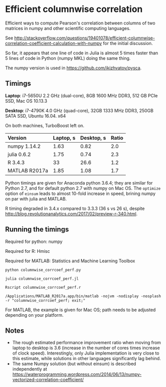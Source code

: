 # Efficient columnwise correlation

Efficient ways to compute Pearson's correlation between columns of two matrices in numpy and other scientific computing languages.

See http://stackoverflow.com/questions/19401078/efficient-columnwise-correlation-coefficient-calculation-with-numpy for the initial discussion.

So far, it appears that one line of code in Julia is almost 5 times faster than 5 lines of code in Python (numpy MKL) doing the same thing.

The numpy version is used in https://github.com/ikizhvatov/pysca.

## Timings

**Laptop**: i7-5650U 2.2 GHz (dual-core), 8GB 1600 MHz DDR3, 512 GB PCIe SSD, Mac OS 10.13.3

**Desktop**: i7-4790K 4.0 GHz (quad-core), 32GB 1333 MHz DDR3, 250GB SATA SSD, Ubuntu 16.04. x64

On both machines, TurboBoost left on.

| Version         | Laptop, s  | Desktop, s | Ratio |
|:--------------- |:---------- |:---------- |:----- |
| numpy 1.14.2    | 1.63       | 0.82       | 2.0   |
| julia 0.6.2     | 1.75       | 0.74       | 2.3   |
| R 3.4.3         | 33         | 26.6       | 1.2   |
| MATLAB R2017a   | 1.85       | 1.08       | 1.7   |

Python timings are given for Anaconda python 3.6.4; they are similar for Python 2.7, and for default python 2.7 with numpy on Mac OS. The `optimize` option of `einsum` leads to almost 10-fold increase in speed, brining numpy on par with julia and MATLAB.

R timing degraded in 3.4.x compared to 3.3.3 (36 s vs 26 s), despite http://blog.revolutionanalytics.com/2017/02/preview-r-340.html.

## Running the timings

Required for python: numpy

Required for R: Hmisc

Required for MATLAB: Statistics and Machine Learning Toolbox

```python columnwise_corrcoef_perf.py```

```julia columnwise_corrcoef_perf.jl```

```Rscript columnwise_corrcoef_perf.r```

```/Applications/MATLAB_R2017a.app/bin/matlab -nojvm -nodisplay -nosplash -r "columnwise_corrcoef_perf; exit;"```

For MATLAB, the example is given for Mac OS; path needs to be adjusted depending on your platform.

## Notes

* The rough estimated performance improvement ratio when moving from laptop to desktop is 3.6 (increase in the number of cores times increase of clock speed). Interestingly, only Julia implementation is very close to this estimate, while solutions in other languages significantly lag behind.
* The same Numpy solution (but without einsum) is described independently at https://waterprogramming.wordpress.com/2014/06/13/numpy-vectorized-correlation-coefficient/